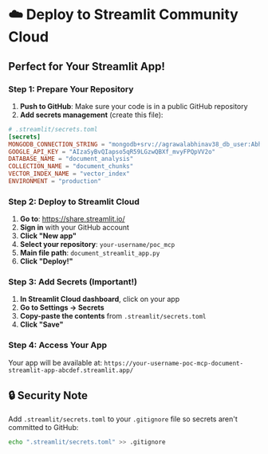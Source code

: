 # ☁️ Deploy to Streamlit Community Cloud

## Perfect for Your Streamlit App!

### Step 1: Prepare Your Repository

1. **Push to GitHub**: Make sure your code is in a public GitHub repository
2. **Add secrets management** (create this file):

```toml
# .streamlit/secrets.toml
[secrets]
MONGODB_CONNECTION_STRING = "mongodb+srv://agrawalabhinav38_db_user:Abhi_1921@cluster1.bj9yesu.mongodb.net/document_analysis?retryWrites=true&w=majority&appName=Cluster1"
GOOGLE_API_KEY = "AIzaSyBvQIapso5qR59LGzwQBXf_mvyFPQpVV2o"
DATABASE_NAME = "document_analysis"
COLLECTION_NAME = "document_chunks"
VECTOR_INDEX_NAME = "vector_index"
ENVIRONMENT = "production"
```

### Step 2: Deploy to Streamlit Cloud

1. **Go to**: https://share.streamlit.io/
2. **Sign in** with your GitHub account
3. **Click "New app"**
4. **Select your repository**: `your-username/poc_mcp`
5. **Main file path**: `document_streamlit_app.py`
6. **Click "Deploy!"**

### Step 3: Add Secrets (Important!)

1. **In Streamlit Cloud dashboard**, click on your app
2. **Go to Settings → Secrets**
3. **Copy-paste the contents** from `.streamlit/secrets.toml`
4. **Click "Save"**

### Step 4: Access Your App

Your app will be available at:
`https://your-username-poc-mcp-document-streamlit-app-abcdef.streamlit.app/`

## 🔒 Security Note

Add `.streamlit/secrets.toml` to your `.gitignore` file so secrets aren't committed to GitHub:

```bash
echo ".streamlit/secrets.toml" >> .gitignore
```
